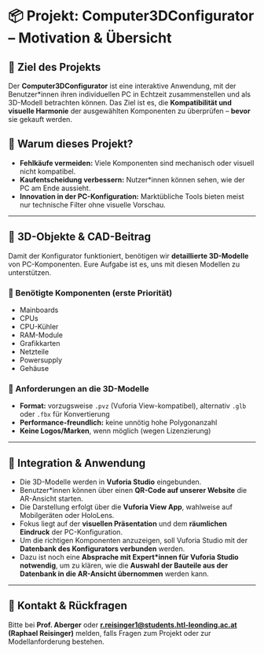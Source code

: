 # 📦 Projekt: Computer3DConfigurator – Motivation & Übersicht

## 🧠 Ziel des Projekts

Der **Computer3DConfigurator** ist eine interaktive Anwendung, mit der Benutzer*innen ihren individuellen PC in Echtzeit zusammenstellen und als 3D-Modell betrachten können. Das Ziel ist es, die **Kompatibilität und visuelle Harmonie** der ausgewählten Komponenten zu überprüfen – **bevor** sie gekauft werden.

## 🎯 Warum dieses Projekt?

- **Fehlkäufe vermeiden:** Viele Komponenten sind mechanisch oder visuell nicht kompatibel.
- **Kaufentscheidung verbessern:** Nutzer*innen können sehen, wie der PC am Ende aussieht.
- **Innovation in der PC-Konfiguration:** Marktübliche Tools bieten meist nur technische Filter ohne visuelle Vorschau.

---

## 🧱 3D-Objekte & CAD-Beitrag

Damit der Konfigurator funktioniert, benötigen wir **detaillierte 3D-Modelle** von PC-Komponenten. Eure Aufgabe ist es, uns mit diesen Modellen zu unterstützen.

### 🎨 Benötigte Komponenten (erste Priorität)

- Mainboards
- CPUs
- CPU-Kühler
- RAM-Module
- Grafikkarten
- Netzteile
- Powersupply
- Gehäuse

### 📐 Anforderungen an die 3D-Modelle

- **Format:** vorzugsweise `.pvz` (Vuforia View-kompatibel), alternativ `.glb` oder `.fbx` für Konvertierung
- **Performance-freundlich:** keine unnötig hohe Polygonanzahl
- **Keine Logos/Marken**, wenn möglich (wegen Lizenzierung)

---

## 🔄 Integration & Anwendung

- Die 3D-Modelle werden in **Vuforia Studio** eingebunden.
- Benutzer*innen können über einen **QR-Code auf unserer Website** die AR-Ansicht starten.
- Die Darstellung erfolgt über die **Vuforia View App**, wahlweise auf Mobilgeräten oder HoloLens.
- Fokus liegt auf der **visuellen Präsentation** und dem **räumlichen Eindruck** der PC-Konfiguration.
- Um die richtigen Komponenten anzuzeigen, soll Vuforia Studio mit der **Datenbank des Konfigurators verbunden** werden.
- Dazu ist noch eine **Absprache mit Expert*innen für Vuforia Studio notwendig**, um zu klären, wie die **Auswahl der Bauteile aus der Datenbank in die AR-Ansicht übernommen** werden kann.

---

## 📩 Kontakt & Rückfragen

Bitte bei **Prof. Aberger** oder **r.reisinger1@students.htl-leonding.ac.at (Raphael Reisinger)** melden, falls Fragen zum Projekt oder zur Modellanforderung bestehen.
